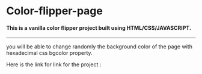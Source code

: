 # Color-flipper-page


<h4>This is a vanilla color flipper project built using HTML/CSS/JAVASCRIPT.</h4>

<hr>

<p>you will be able to change randomly the background color of the page with hexadecimal css bgcolor property.

Here is the link for link for the project :</p>
